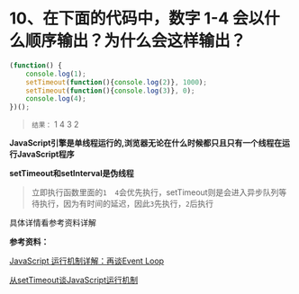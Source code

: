 # 10、在下面的代码中，数字 1-4 会以什么顺序输出？为什么会这样输出？

```js
(function() {
    console.log(1); 
    setTimeout(function(){console.log(2)}, 1000); 
    setTimeout(function(){console.log(3)}, 0); 
    console.log(4);
})();
```

> `结果：` 1  4  3  2

**JavaScript引擎是单线程运行的,浏览器无论在什么时候都只且只有一个线程在运行JavaScript程序**

**setTimeout和setInterval是伪线程**

> 立即执行函数里面的`1  4`会优先执行，setTimeout则是会进入异步队列等待执行，因为有时间的延迟，因此`3`先执行，`2`后执行

具体详情看参考资料详解

**参考资料：**

[JavaScript 运行机制详解：再谈Event Loop](http://www.ruanyifeng.com/blog/2014/10/event-loop.html)

[从setTimeout谈JavaScript运行机制](https://www.cnblogs.com/zichi/p/4604053.html)